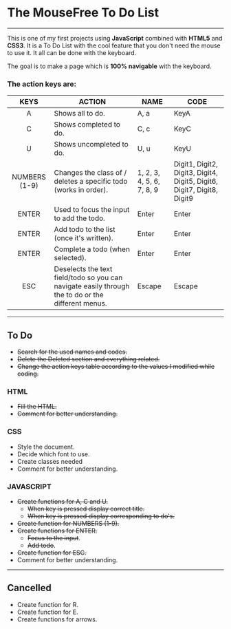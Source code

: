 # The MouseFree To Do List

---

This is one of my first projects using **JavaScript** combined with **HTML5** and **CSS3**. It is a To Do List with the cool feature that you don't need the mouse to use it. It all can be done with the keyboard.

The goal is to make a page which is **100% navigable** with the keyboard.

### The action keys are:

|     KEYS      | ACTION                                                                                             | NAME                      | CODE                                                                   |
| :-----------: | -------------------------------------------------------------------------------------------------- | ------------------------- | ---------------------------------------------------------------------- |
|       A       | Shows all to do.                                                                                   | A, a                      | KeyA                                                                   |
|       C       | Shows completed to do.                                                                             | C, c                      | KeyC                                                                   |
|       U       | Shows uncompleted to do.                                                                           | U, u                      | KeyU                                                                   |
| NUMBERS (1-9) | Changes the class of / deletes a specific todo (works in order).                                   | 1, 2, 3, 4, 5, 6, 7, 8, 9 | Digit1, Digit2, Digit3, Digit4, Digit5, Digit6, Digit7, Digit8, Digit9 |
|     ENTER     | Used to focus the input to add the todo.                                                           | Enter                     | Enter                                                                  |
|     ENTER     | Add todo to the list (once it's written).                                                          | Enter                     | Enter                                                                  |
|     ENTER     | Complete a todo (when selected).                                                                   | Enter                     | Enter                                                                  |
|      ESC      | Deselects the text field/todo so you can navigate easily through the to do or the different menus. | Escape                    | Escape                                                                 |

---

## To Do

-   ~~Search for the used names and codes.~~
-   ~~Delete the Deleted section and everything related.~~
-   ~~Change the action keys table according to the values I modified while coding.~~

### HTML

-   ~~Fill the HTML.~~
-   ~~Comment for better understanding.~~

### CSS

-   Style the document.
-   Decide which font to use.
-   Create classes needed
-   Comment for better understanding.

### JAVASCRIPT

-   ~~Create functions for A, C and U.~~
    -   ~~When key is pressed display correct title.~~
    -   ~~When key is pressed display corresponding to do's.~~
-   ~~Create function for NUMBERS (1-9).~~
-   ~~Create functions for ENTER.~~
    -   ~~Focus to the input~~.
    -   ~~Add todo~~.
-   ~~Create function for ESC.~~
-   Comment for better understanding.

---

## Cancelled

-   Create function for R.
-   Create function for E.
-   Create functions for arrows.
